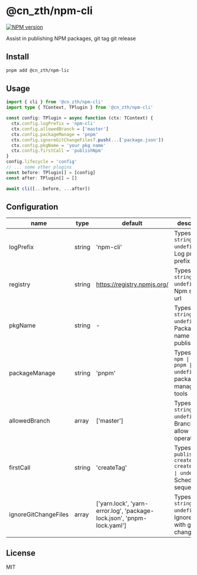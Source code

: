 # @cn_zth/npm-cli

[![NPM version](https://img.shields.io/npm/v/@cn_zth/npm-cli?color=a1b858&label=)](https://www.npmjs.com/package/@cn_zth/npm-cli)

Assist in publishing NPM packages, git tag git release

## Install

```bash
pnpm add @cn_zth/npm-lic
```

## Usage

```ts
import { cli } from '@cn_zth/npm-cli'
import type { TContext, TPlugin } from '@cn_zth/npm-cli'

const config: TPlugin = async function (ctx: TContext) {
  ctx.config.logPrefix = 'npm-cli'
  ctx.config.allowedBranch = ['master']
  ctx.config.packageManage = 'pnpm'
  ctx.config.ignoreGitChangeFiles?.push(...['package.json'])
  ctx.config.pkgName = 'your pkg name'
  ctx.config.firstCall = 'publishNpm'
}
config.lifecycle = 'config'
// ... some other plugins
const before: TPlugin[] = [config]
const after: TPlugin[] = []

await cli([...before, ...after])
```

## Configuration

name | type | default | description
-- | -- | -- | -- |
logPrefix | string | 'npm-cli' | Typescript: `string \| undefined`. Log printing prefix
registry | string | https://registry.npmjs.org/ | Typescript: `string \| undefined`. Npm source url
pkgName | string | - | Typescript: `string \| undefined`. Package name to be published
packageManage | string | 'pnpm' | Typescript: `npm \| yarn \| pnpm \| undefined`. package management tools
allowedBranch | array | ['master'] | Typescript: `string[] \| undefined`. Branches that allow operations
firstCall | string | 'createTag' | Typescript: `publishNpm \| createTag \| createRelease \| undefined`. Scheduling sequence
ignoreGitChangeFiles | array | ['yarn.lock', 'yarn-error.log', 'package-lock.json', 'pnpm-lock.yaml'] | Typescript: `string[] \| undefined`. Ignore files with git changes
## License

MIT
